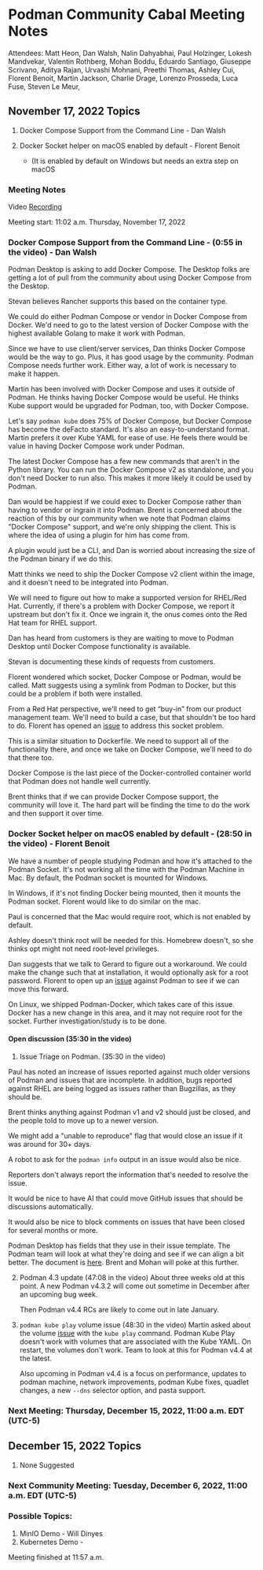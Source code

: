 # Podman Community Cabal Meeting Notes

Attendees: Matt Heon, Dan Walsh, Nalin Dahyabhai, Paul Holzinger, Lokesh Mandvekar, Valentin Rothberg, Mohan Boddu, Eduardo Santiago, Giuseppe Scrivano, Aditya Rajan, Urvashi Mohnani, Preethi Thomas, Ashley Cui, Florent Benoit, Martin Jackson, Charlie Drage, Lorenzo Prosseda, Luca Fuse, Steven Le Meur, 

## November 17, 2022 Topics
1. Docker Compose Support from the Command Line - Dan Walsh

2. Docker Socket helper on macOS enabled by default - Florent Benoit
    * (It is enabled by default on Windows but needs an extra step on macOS

### Meeting Notes
Video [Recording](https://youtu.be/HIzZYPpE304)

Meeting start: 11:02 a.m. Thursday, November 17, 2022

###  Docker Compose Support from the Command Line - (0:55 in the video) - Dan Walsh

Podman Desktop is asking to add Docker Compose.  The Desktop folks are getting a lot of pull from the community about using Docker Compose from the Desktop.

Stevan believes Rancher supports this based on the container type.

We could do either Podman Compose or vendor in Docker Compose from Docker.  We'd need to go to the latest version of Docker Compose with the highest available Golang to make it work with Podman.

Since we have to use client/server services, Dan thinks Docker Compose would be the way to go.  Plus, it has good usage by the community.  Podman Compose needs further work.   Either way, a lot of work is necessary to make it happen.

Martin has been involved with Docker Compose and uses it outside of Podman.  He thinks having Docker Compose would be useful.  He thinks Kube support would be upgraded for Podman, too, with Docker Compose.

Let's say `podman kube` does 75% of Docker Compose, but Docker Compose has become the deFacto standard.  It's also an easy-to-understand format.  Martin prefers it over Kube YAML for ease of use.  He feels there would be value in having Docker Compose work under Podman.

The latest Docker Compose has a few new commands that aren't in the Python library.  You can run the Docker Compose v2 as standalone, and you don't need Docker to run also.  This makes it more likely it could be used by Podman.

Dan would be happiest if we could exec to Docker Compose rather than having to vendor or ingrain it into Podman.  Brent is concerned about the reaction of this by our community when we note that Podman claims "Docker Compose" support, and we're only shipping the client.  This is where the idea of using a plugin for him has come from.

A plugin would just be a CLI, and Dan is worried about increasing the size of the Podman binary if we do this.  

Matt thinks we need to ship the Docker Compose v2 client within the image, and it doesn't need to be integrated into Podman.  

We will need to figure out how to make a supported version for RHEL/Red Hat.  Currently, if there's a problem with Docker Compose, we report it upstream but don't fix it.  Once we ingrain it, the onus comes onto the Red Hat team for RHEL support.

Dan has heard from customers is they are waiting to move to Podman Desktop until Docker Compose functionality is available.

Stevan is documenting these kinds of requests from customers. 

Florent wondered which socket, Docker Compose or Podman, would be called.  Matt suggests using a symlink from Podman to Docker, but this could be a problem if both were installed.

From a Red Hat perspective, we'll need to get “buy-in” from our product management team.  We'll need to build a case, but that shouldn't be too hard to do.  Florent has opened an [issue](https://github.com/containers/podman/issues/16548) to address this socket problem.

This is a similar situation to Dockerfile.  We need to support all of the functionality there, and once we take on Docker Compose, we'll need to do that there too.

Docker Compose is the last piece of the Docker-controlled container world that Podman does not handle well currently. 

Brent thinks that if we can provide Docker Compose support, the community will love it.  The hard part will be finding the time to do the work and then support it over time.

###  Docker Socket helper on macOS enabled by default - (28:50 in the video) - Florent Benoit

We have a number of people studying Podman and how it's attached to the Podman Socket.  It's not working all the time with the Podman Machine in Mac.  By default, the Podman socket is mounted for Windows.

In Windows, if it's not finding Docker being mounted, then it mounts the Podman socket.  Florent would like to do similar on the mac.

Paul is concerned that the Mac would require root, which is not enabled by default.  

Ashley doesn't think root will be needed for this.  Homebrew doesn't, so she thinks opt might not need root-level privileges.

Dan suggests that we talk to Gerard to figure out a workaround.  We could make the change such that at installation, it would optionally ask for a root password.  Florent to open up an [issue](https://github.com/containers/podman/issues/16547) against Podman to see if we can move this forward. 

On Linux, we shipped Podman-Docker, which takes care of this issue.  Docker has a new change in this area, and it may not require root for the socket.  Further investigation/study is to be done.

#### Open discussion (35:30 in the video)

1.  Issue Triage on Podman. (35:30 in the video)

Paul has noted an increase of issues reported against much older versions of Podman and issues that are incomplete.  In addition, bugs reported against RHEL are being logged as issues rather than Bugzillas, as they should be.

Brent thinks anything against Podman v1 and v2 should just be closed, and the people told to move up to a newer version.

We might add a "unable to reproduce" flag that would close an issue if it was around for 30+ days.

A robot to ask for the `podman info` output in an issue would also be nice.

Reporters don't always report the information that's needed to resolve the issue.

It would be nice to have AI that could move GitHub issues that should be discussions automatically.

It would also be nice to block comments on issues that have been closed for several months or more.

Podman Desktop has fields that they use in their issue template.  The Podman team will look at what they're doing and see if we can align a bit better.  The document is [here](https://docs.github.com/en/communities/using-templates-to-encourage-useful-issues-and-pull-requests/configuring-issue-templates-for-your-repository#creating-issue-forms).  Brent and Mohan will poke at this further.

2.  Podman 4.3 update (47:08 in the video)
    About three weeks old at this point.  A new Podman v4.3.2 will come out sometime in December after an upcoming bug week.
    
    Then Podman v4.4 RCs are likely to come out in late January.
    
3. `podman kube play` volume issue (48:30 in the video) 
    Martin asked about the volume [issue](https://github.com/containers/podman/pull/16420) with the `kube play` command.  Podman Kube Play doesn't work with volumes that are associated with the Kube YAML.  On restart, the volumes don't work.   Team to look at this for Podman v4.4 at the latest.
    
    Also upcoming in Podman v4.4 is a focus on performance, updates to podman machine, network improvements, podman Kube fixes, quadlet changes, a new `--dns` selector option, and pasta support.
    
    
### Next Meeting: Thursday, December 15, 2022, 11:00 a.m. EDT (UTC-5)
## December 15, 2022 Topics
1. None Suggested

### Next Community Meeting: Tuesday, December 6, 2022, 11:00 a.m. EDT (UTC-5)

### Possible Topics:
1. MinIO Demo - Will Dinyes
2. Kubernetes Demo - 

Meeting finished at 11:57 a.m.

